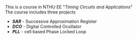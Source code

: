 This is a course in NTHU EE "_Timing Circuits and Applications_"  
The course includes three projects
* **_SAR_** - Successive Approximation Register
* **_DCO_** - Digital Controlled Ocsillator
* **_PLL_** - cell based Phase Locked Loop
